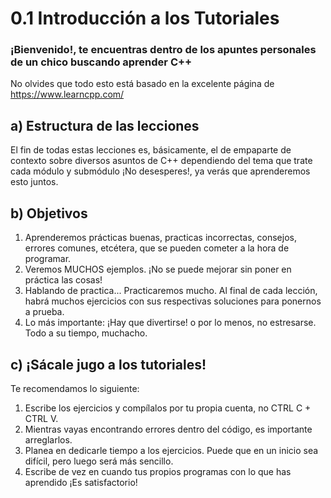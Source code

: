 # 0.1 Introducción a los Tutoriales
### ¡Bienvenido!, te encuentras dentro de los apuntes personales de un chico buscando aprender C++
No olvides que todo esto está basado en la excelente página de https://www.learncpp.com/
## a) Estructura de las lecciones
El fin de todas estas lecciones es, básicamente, el de empaparte de contexto sobre diversos asuntos de C++ dependiendo del tema que trate cada módulo y submódulo ¡No desesperes!, ya verás que aprenderemos esto juntos.
## b) Objetivos
1. Aprenderemos prácticas buenas, practicas incorrectas, consejos, errores comunes, etcétera, que se pueden cometer a la hora de programar.
2. Veremos MUCHOS ejemplos. ¡No se puede mejorar sin poner en práctica las cosas!
3. Hablando de practica... Practicaremos mucho. Al final de cada lección, habrá muchos ejercicios con sus respectivas soluciones para ponernos a prueba.
4. Lo más importante: ¡Hay que divertirse! o por lo menos, no estresarse. Todo a su tiempo, muchacho.
## c) ¡Sácale jugo a los tutoriales!
Te recomendamos lo siguiente:
1. Escribe los ejercicios y compílalos por tu propia cuenta, no CTRL C + CTRL V.
2. Mientras vayas encontrando errores dentro del código, es importante arreglarlos.
3. Planea en dedicarle tiempo a los ejercicios. Puede que en un inicio sea difícil, pero luego será más sencillo.
4. Escribe de vez en cuando tus propios programas con lo que has aprendido ¡Es satisfactorio!
